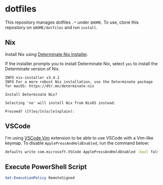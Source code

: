 # dotfiles

This repository manages dotfiles `.*` under `$HOME`. To use, clone this repository on `$HOME/dotfiles` and run `install`.

## Nix

Install Nix using [Determinate Nix Installer](https://github.com/DeterminateSystems/nix-installer).

If the installer prompts you to install Determinate Nix, select `yes` to install the Determinate version of Nix.

```
INFO nix-installer v3.4.1
INFO For a more robust Nix installation, use the Determinate package for macOS: https://dtr.mn/determinate-nix

Install Determinate Nix?

Selecting 'no' will install Nix from NixOS instead.

Proceed? ([Y]es/[n]o/[e]xplain):
```

## VSCode

I'm using [VSCode Vim](https://github.com/VSCodeVim/Vim) extension to be able to use VSCode with a Vim-like keymap.
To disable `ApplePressAndHoldEnabled`, run the command below:

```bash
defaults write com.microsoft.VSCode ApplePressAndHoldEnabled -bool false
```

## Execute PowerShell Script

```powershell
Set-ExecutionPolicy RemoteSigned
```
